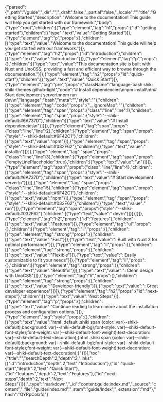 {"parsed":{"_path":"/guide","_dir":"","_draft":false,"_partial":false,"_locale":"","title":"Getting Started","description":"Welcome to the documentation! This guide will help you get started with our framework.","body":{"type":"root","children":[{"type":"element","tag":"h1","props":{"id":"getting-started"},"children":[{"type":"text","value":"Getting Started"}]},{"type":"element","tag":"p","props":{},"children":[{"type":"text","value":"Welcome to the documentation! This guide will help you get started with our framework."}]},{"type":"element","tag":"h2","props":{"id":"introduction"},"children":[{"type":"text","value":"Introduction"}]},{"type":"element","tag":"p","props":{},"children":[{"type":"text","value":"This documentation site is built with Nuxt and UnoCSS, providing a fast and efficient way to browse through the documentation."}]},{"type":"element","tag":"h2","props":{"id":"quick-start"},"children":[{"type":"text","value":"Quick Start"}]},{"type":"element","tag":"pre","props":{"className":"language-bash shiki shiki-themes github-light","code":"# Install dependencies\nnpm install\n\n# Start development server\nnpm run dev\n","language":"bash","meta":"","style":""},"children":[{"type":"element","tag":"code","props":{"__ignoreMap":""},"children":[{"type":"element","tag":"span","props":{"class":"line","line":1},"children":[{"type":"element","tag":"span","props":{"style":"--shiki-default:#6A737D"},"children":[{"type":"text","value":"# Install dependencies\n"}]}]},{"type":"element","tag":"span","props":{"class":"line","line":2},"children":[{"type":"element","tag":"span","props":{"style":"--shiki-default:#6F42C1"},"children":[{"type":"text","value":"npm"}]},{"type":"element","tag":"span","props":{"style":"--shiki-default:#032F62"},"children":[{"type":"text","value":" install\n"}]}]},{"type":"element","tag":"span","props":{"class":"line","line":3},"children":[{"type":"element","tag":"span","props":{"emptyLinePlaceholder":true},"children":[{"type":"text","value":"\n"}]}]},{"type":"element","tag":"span","props":{"class":"line","line":4},"children":[{"type":"element","tag":"span","props":{"style":"--shiki-default:#6A737D"},"children":[{"type":"text","value":"# Start development server\n"}]}]},{"type":"element","tag":"span","props":{"class":"line","line":5},"children":[{"type":"element","tag":"span","props":{"style":"--shiki-default:#6F42C1"},"children":[{"type":"text","value":"npm"}]},{"type":"element","tag":"span","props":{"style":"--shiki-default:#032F62"},"children":[{"type":"text","value":" run"}]},{"type":"element","tag":"span","props":{"style":"--shiki-default:#032F62"},"children":[{"type":"text","value":" dev\n"}]}]}]}]},{"type":"element","tag":"h2","props":{"id":"features"},"children":[{"type":"text","value":"Features"}]},{"type":"element","tag":"ul","props":{},"children":[{"type":"element","tag":"li","props":{},"children":[{"type":"element","tag":"strong","props":{},"children":[{"type":"text","value":"Fast"}]},{"type":"text","value":": Built with Nuxt 3 for optimal performance"}]},{"type":"element","tag":"li","props":{},"children":[{"type":"element","tag":"strong","props":{},"children":[{"type":"text","value":"Flexible"}]},{"type":"text","value":": Easily customizable to fit your needs"}]},{"type":"element","tag":"li","props":{},"children":[{"type":"element","tag":"strong","props":{},"children":[{"type":"text","value":"Beautiful"}]},{"type":"text","value":": Clean design with UnoCSS"}]},{"type":"element","tag":"li","props":{},"children":[{"type":"element","tag":"strong","props":{},"children":[{"type":"text","value":"Developer-friendly"}]},{"type":"text","value":": Great developer experience"}]}]},{"type":"element","tag":"h2","props":{"id":"next-steps"},"children":[{"type":"text","value":"Next Steps"}]},{"type":"element","tag":"p","props":{},"children":[{"type":"text","value":"Continue reading to learn more about the installation process and configuration options."}]},{"type":"element","tag":"style","props":{},"children":[{"type":"text","value":"html .default .shiki span {color: var(--shiki-default);background: var(--shiki-default-bg);font-style: var(--shiki-default-font-style);font-weight: var(--shiki-default-font-weight);text-decoration: var(--shiki-default-text-decoration);}html .shiki span {color: var(--shiki-default);background: var(--shiki-default-bg);font-style: var(--shiki-default-font-style);font-weight: var(--shiki-default-font-weight);text-decoration: var(--shiki-default-text-decoration);}"}]}],"toc":{"title":"","searchDepth":2,"depth":2,"links":[{"id":"introduction","depth":2,"text":"Introduction"},{"id":"quick-start","depth":2,"text":"Quick Start"},{"id":"features","depth":2,"text":"Features"},{"id":"next-steps","depth":2,"text":"Next Steps"}]}},"_type":"markdown","_id":"content:guide:index.md","_source":"content","_file":"guide/index.md","_stem":"guide/index","_extension":"md"},"hash":"QYRpColxfq"}